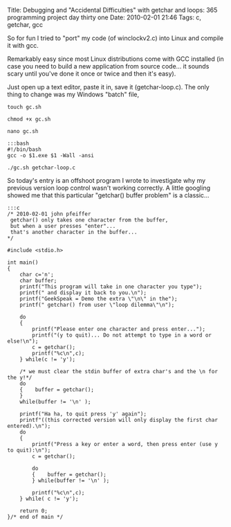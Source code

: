 Title: Debugging and "Accidental Difficulties" with getchar and loops: 365 programming project day thirty one
Date: 2010-02-01 21:46
Tags: c, getchar, gcc


So for fun I tried to "port" my code (of winclockv2.c) into Linux and compile it with gcc.  

Remarkably easy since most Linux distributions come with GCC installed (in case you need to build a new application from source code... it sounds scary until you've done it once or twice and then it's easy). 

Just open up a text editor, paste it in, save it (getchar-loop.c). The only thing to change was my Windows "batch" file,  

`touch gc.sh`

`chmod +x gc.sh`  

`nano gc.sh`

    :::bash
    #!/bin/bash  
    gcc -o $1.exe $1 -Wall -ansi  

`./gc.sh getchar-loop.c`

So today's entry is an offshoot program I wrote to investigate why my previous version loop control wasn't working correctly. A little googling showed me that this particular "getchar() buffer problem" is a classic...

    :::c
    /* 2010-02-01 john pfeiffer  
     getchar() only takes one character from the buffer, 
     but when a user presses "enter"... 
     that's another character in the buffer...
    */ 
     
    #include <stdio.h>
    
    int main()
    {
        char c='n';
        char buffer;
        printf("This program will take in one character you type"); 
        printf(" and display it back to you.\n");
        printf("GeekSpeak = Demo the extra \"\n\" in the");
        printf(" getchar() from user \"loop dilemma\"\n");
    
        do
        {
            printf("Please enter one character and press enter...");
            printf("(y to quit)... Do not attempt to type in a word or else!\n");    
            c = getchar();
            printf("%c\n",c);
        } while(c != 'y');
    
        /* we must clear the stdin buffer of extra char's and the \n for the y!*/
        do
        {    buffer = getchar();        
        }
        while(buffer != '\n' );
    
        printf("Ha ha, to quit press 'y' again");
        printf"((this corrected version will only display the first char entered).\n");
        do
        {
            printf("Press a key or enter a word, then press enter (use y to quit):\n");    
            c = getchar();
            
            do
            {    buffer = getchar();        
            } while(buffer != '\n' );
    
            printf("%c\n",c);
        } while( c != 'y');
    
        return 0;
    }/* end of main */
